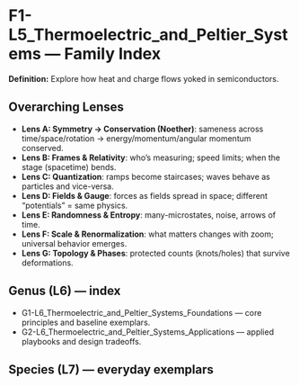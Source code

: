 # F1-L5_Thermoelectric_and_Peltier_Systems — Family Index
**Definition:** Explore how heat and charge flows yoked in semiconductors.

## Overarching Lenses

- **Lens A: Symmetry -> Conservation (Noether)**: sameness across time/space/rotation → energy/momentum/angular momentum conserved.
- **Lens B: Frames & Relativity**: who’s measuring; speed limits; when the stage (spacetime) bends.
- **Lens C: Quantization**: ramps become staircases; waves behave as particles and vice-versa.
- **Lens D: Fields & Gauge**: forces as fields spread in space; different “potentials” = same physics.
- **Lens E: Randomness & Entropy**: many-microstates, noise, arrows of time.
- **Lens F: Scale & Renormalization**: what matters changes with zoom; universal behavior emerges.
- **Lens G: Topology & Phases**: protected counts (knots/holes) that survive deformations.

## Genus (L6) — index
- G1-L6_Thermoelectric_and_Peltier_Systems_Foundations — core principles and baseline exemplars.
- G2-L6_Thermoelectric_and_Peltier_Systems_Applications — applied playbooks and design tradeoffs.

## Species (L7) — everyday exemplars
